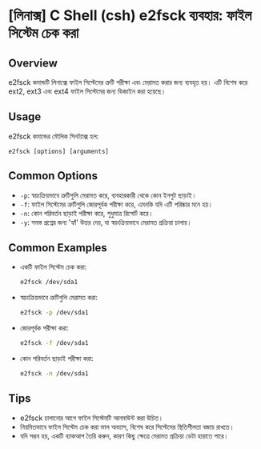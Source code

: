 # [লিনাক্স] C Shell (csh) e2fsck ব্যবহার: ফাইল সিস্টেম চেক করা

## Overview
e2fsck কমান্ডটি লিনাক্সে ফাইল সিস্টেমের ত্রুটি পরীক্ষা এবং মেরামত করার জন্য ব্যবহৃত হয়। এটি বিশেষ করে ext2, ext3 এবং ext4 ফাইল সিস্টেমের জন্য ডিজাইন করা হয়েছে।

## Usage
e2fsck কমান্ডের মৌলিক সিনট্যাক্স হল:

```
e2fsck [options] [arguments]
```

## Common Options
- `-p`: স্বয়ংক্রিয়ভাবে ত্রুটিগুলি মেরামত করে, ব্যবহারকারী থেকে কোন ইনপুট ছাড়াই।
- `-f`: ফাইল সিস্টেমের ত্রুটিগুলি জোরপূর্বক পরীক্ষা করে, এমনকি যদি এটি পরিষ্কার মনে হয়।
- `-n`: কোন পরিবর্তন ছাড়াই পরীক্ষা করে, শুধুমাত্র রিপোর্ট করে।
- `-y`: সমস্ত প্রশ্নের জন্য 'হ্যাঁ' উত্তর দেয়, যা স্বয়ংক্রিয়ভাবে মেরামত প্রক্রিয়া চালায়।

## Common Examples
- একটি ফাইল সিস্টেম চেক করা:
  ```bash
  e2fsck /dev/sda1
  ```

- স্বয়ংক্রিয়ভাবে ত্রুটিগুলি মেরামত করা:
  ```bash
  e2fsck -p /dev/sda1
  ```

- জোরপূর্বক পরীক্ষা করা:
  ```bash
  e2fsck -f /dev/sda1
  ```

- কোন পরিবর্তন ছাড়াই পরীক্ষা করা:
  ```bash
  e2fsck -n /dev/sda1
  ```

## Tips
- e2fsck চালানোর আগে ফাইল সিস্টেমটি আনমাউন্ট করা উচিত।
- নিয়মিতভাবে ফাইল সিস্টেম চেক করা ভাল অভ্যাস, বিশেষ করে সিস্টেমের স্থিতিশীলতা বজায় রাখতে।
- যদি সম্ভব হয়, একটি ব্যাকআপ তৈরি করুন, কারণ কিছু ক্ষেত্রে মেরামত প্রক্রিয়া ডেটা হারাতে পারে।